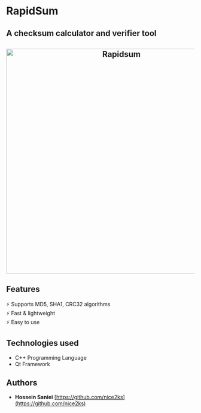# RapidSum

## A checksum calculator and verifier tool

<h2 align="center">
<img src="https://github.com/nice2ks/RapidSum/blob/master/images/screenshot.jpg" alt="Rapidsum"  width="600px" />
</h2>

## Features

⚡️ Supports MD5, SHA1, CRC32 algorithms\
⚡️ Fast & lightweight\
⚡️ Easy to use

## Technologies used

- C++ Programming Language
- Qt Framework

## Authors

- **Hossein Saniei** [https://github.com/nice2ks](https://github.com/nice2ks)
